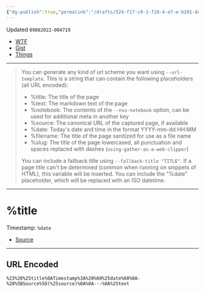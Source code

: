```yaml
---
{"dg-publish":true,"permalink":"/drafts/524-f17-c9-1-f10-4-e7-e-b191-dc-370-a062-b75/","dgHomeLink":true,"dgPassFrontmatter":false}
---
```


Updated `09082022-004719`

- [WTF](https://davidblue.wtf/drafts/524F17C9-1F10-4E7E-B191-DC370A062B75.html)
- [Gist](https://gist.github.com/extratone/bb193bfb376dd1cb5783402cbee14f0b)
- [Things](things:///show?id=Fe97mJnC6MoSGoU2ateKMy)

---

<script src="https://gist.github.com/extratone/bb193bfb376dd1cb5783402cbee14f0b.js"></script>

> You can generate any kind of url scheme you want using `--url-template`. This is a string that can contain the following placeholders (all URL encoded):
> 
> - %title: The title of the page
> - %text: The markdown text of the page
> - %notebook: The contents of the `--nvu-notebook` option, can be used for additional meta in another key
> - %source: The canonical URL of the captured page, if available
> - %date: Today's date and time in the format YYYY-mm-dd HH:MM
> - %filename: The title of the page sanitized for use as a file name
> - %slug: The title of the page lowercased, all punctuation and spaces replaced with dashes (`using-gather-as-a-web-clipper`)
> 
> You can include a fallback title using `--fallback-title "TITLE"`. If a page title can't be determined (common when running on snippets of HTML), this variable will be inserted. You can include the "%date" placeholder, which will be replaced with an ISO datetime.

---

# %title
Timestamp: `%date`
- [Source](%source)

---
## URL Encoded

`%23%20%25title%0ATimestamp%3A%20%60%25date%60%0A-%20%5BSource%5D(%25source)%0A%0A---%0A%25text`